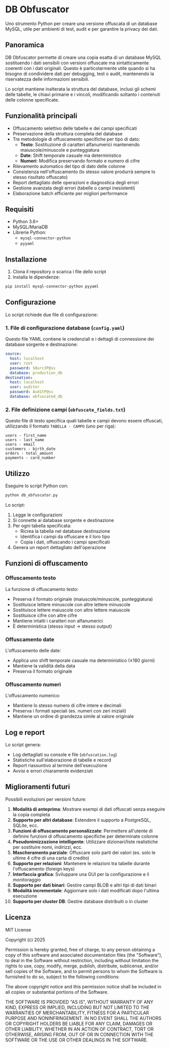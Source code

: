 # DB Obfuscator

Uno strumento Python per creare una versione offuscata di un database MySQL, utile per ambienti di test, audit e per garantire la privacy dei dati.

## Panoramica

DB Obfuscator permette di creare una copia esatta di un database MySQL sostituendo i dati sensibili con versioni offuscate ma sintatticamente coerenti con i dati originali. Questo è particolarmente utile quando si ha bisogno di condividere dati per debugging, test o audit, mantenendo la riservatezza delle informazioni sensibili.

Lo script mantiene inalterata la struttura del database, inclusi gli schemi delle tabelle, le chiavi primarie e i vincoli, modificando soltanto i contenuti delle colonne specificate.

## Funzionalità principali

- Offuscamento selettivo delle tabelle e dei campi specificati
- Preservazione della struttura completa del database
- Tre metodologie di offuscamento specifiche per tipo di dato:
  - **Testo**: Sostituzione di caratteri alfanumerici mantenendo maiuscole/minuscole e punteggiatura
  - **Date**: Shift temporale casuale ma deterministico
  - **Numeri**: Modifica preservando formato e numero di cifre
- Rilevamento automatico del tipo di dato delle colonne
- Consistenza nell'offuscamento (lo stesso valore produrrà sempre lo stesso risultato offuscato)
- Report dettagliato delle operazioni e diagnostica degli errori
- Gestione avanzata degli errori (tabelle o campi inesistenti)
- Elaborazione batch efficiente per migliori performance

## Requisiti

- Python 3.6+
- MySQL/MariaDB
- Librerie Python:
  - `mysql-connector-python`
  - `pyyaml`

## Installazione

1. Clona il repository o scarica i file dello script
2. Installa le dipendenze:

```bash
pip install mysql-connector-python pyyaml
```

## Configurazione

Lo script richiede due file di configurazione:

### 1. File di configurazione database (`config.yaml`)

Questo file YAML contiene le credenziali e i dettagli di connessione dei database sorgente e destinazione:

```yaml
source:
  host: localhost
  user: root
  password: S0urc3P@ss
  database: production_db
destination:
  host: localhost
  user: auditor
  password: Aud1tP@ss
  database: obfuscated_db
```

### 2. File definizione campi (`obfuscate_fields.txt`)

Questo file di testo specifica quali tabelle e campi devono essere offuscati, utilizzando il formato `TABELLA - CAMPO` (uno per riga):

```
users - first_name
users - last_name
users - email
customers - birth_date
orders - total_amount
payments - card_number
```

## Utilizzo

Eseguire lo script Python con:

```bash
python db_obfuscator.py
```

Lo script:
1. Legge le configurazioni
2. Si connette ai database sorgente e destinazione
3. Per ogni tabella specificata:
   - Ricrea la tabella nel database destinazione
   - Identifica i campi da offuscare e il loro tipo
   - Copia i dati, offuscando i campi specificati
4. Genera un report dettagliato dell'operazione

## Funzioni di offuscamento

### Offuscamento testo

La funzione di offuscamento testo:
- Preserva il formato originale (maiuscole/minuscole, punteggiatura)
- Sostituisce lettere minuscole con altre lettere minuscole
- Sostituisce lettere maiuscole con altre lettere maiuscole
- Sostituisce cifre con altre cifre
- Mantiene intatti i caratteri non alfanumerici
- È deterministica (stesso input → stesso output)

### Offuscamento date

L'offuscamento delle date:
- Applica uno shift temporale casuale ma deterministico (±180 giorni)
- Mantiene la validità della data
- Preserva il formato originale

### Offuscamento numeri

L'offuscamento numerico:
- Mantiene lo stesso numero di cifre intere e decimali
- Preserva i formati speciali (es. numeri con zeri iniziali)
- Mantiene un ordine di grandezza simile al valore originale

## Log e report

Lo script genera:
- Log dettagliati su console e file (`obfuscation.log`)
- Statistiche sull'elaborazione di tabelle e record
- Report riassuntivo al termine dell'esecuzione
- Avvisi e errori chiaramente evidenziati

## Miglioramenti futuri

Possibili evoluzioni per versioni future:

1. **Modalità di anteprima**: Mostrare esempi di dati offuscati senza eseguire la copia completa
2. **Supporto per altri database**: Estendere il supporto a PostgreSQL, SQLite, ecc.
3. **Funzioni di offuscamento personalizzate**: Permettere all'utente di definire funzioni di offuscamento specifiche per determinate colonne
4. **Pseudonimizzazione intelligente**: Utilizzare dizionari/liste realistiche per sostituire nomi, indirizzi, ecc.
5. **Mascheramento parziale**: Offuscare solo parti dei valori (es. solo le ultime 4 cifre di una carta di credito)
6. **Supporto per relazioni**: Mantenere le relazioni tra tabelle durante l'offuscamento (foreign keys)
7. **Interfaccia grafica**: Sviluppare una GUI per la configurazione e il monitoraggio
8. **Supporto per dati binari**: Gestire campi BLOB e altri tipi di dati binari
9. **Modalità incrementale**: Aggiornare solo i dati modificati dopo l'ultima esecuzione
10. **Supporto per cluster DB**: Gestire database distribuiti o in cluster

## Licenza

MIT License

Copyright (c) 2025

Permission is hereby granted, free of charge, to any person obtaining a copy
of this software and associated documentation files (the "Software"), to deal
in the Software without restriction, including without limitation the rights
to use, copy, modify, merge, publish, distribute, sublicense, and/or sell
copies of the Software, and to permit persons to whom the Software is
furnished to do so, subject to the following conditions:

The above copyright notice and this permission notice shall be included in all
copies or substantial portions of the Software.

THE SOFTWARE IS PROVIDED "AS IS", WITHOUT WARRANTY OF ANY KIND, EXPRESS OR
IMPLIED, INCLUDING BUT NOT LIMITED TO THE WARRANTIES OF MERCHANTABILITY,
FITNESS FOR A PARTICULAR PURPOSE AND NONINFRINGEMENT. IN NO EVENT SHALL THE
AUTHORS OR COPYRIGHT HOLDERS BE LIABLE FOR ANY CLAIM, DAMAGES OR OTHER
LIABILITY, WHETHER IN AN ACTION OF CONTRACT, TORT OR OTHERWISE, ARISING FROM,
OUT OF OR IN CONNECTION WITH THE SOFTWARE OR THE USE OR OTHER DEALINGS IN THE
SOFTWARE.